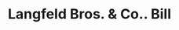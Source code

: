 ---
doi: 10.7916/D8KP9D85
date_other: '1915'
date_other_textual: '1915'
form: printed ephemera
genre:
- Invoices
name:
- Langfeld Bros. & Co.
object_in_context_url: https://biggert.cul.columbia.edu/items/view/ave_biggert_01430
subject_hierarchical_geographic:
- Philadelphia, Pennsylvania, United States
subject_name:
- Langfeld Bros. & Co.
title: Langfeld Bros. & Co.. Bill
sort_title: Langfeld Bros. & Co.. Bill
call_number: ave_biggert_01430
coordinates:
- 40.00944444444445,-75.13333333333334
pid: ave_biggert_01430
identifiers: ave_biggert_01430
thumbnail: https://derivativo-1.library.columbia.edu/iiif/2/ldpd:344652/full/!256,256/0/native.jpg
permalink: /biggert/ave_biggert_01430/
layout: iiif-image-page
---